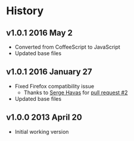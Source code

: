 # History

## v1.0.1 2016 May 2
- Converted from CoffeeScript to JavaScript
- Updated base files

## v1.0.1 2016 January 27
- Fixed Firefox compatibility issue
	- Thanks to [Serge Havas](https://github.com/Sinewyk) for [pull request #2](https://github.com/bevry/sortobject/pull/2)
- Updated base files

## v1.0.0 2013 April 20
- Initial working version
